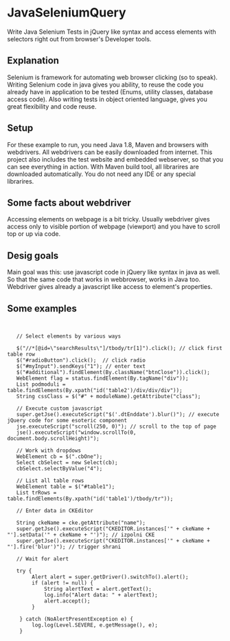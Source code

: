 # JavaSeleniumQuery
Write Java Selenium Tests in jQuery like syntax and access elements with selectors right out from browser's Developer tools.

## Explanation

Selenium is framework for automating web browser clicking (so to speak). Writing Selenium code in java gives you ability, to reuse the code you already have in application to be tested (Enums, utility classes, database access code). Also writing tests in object oriented language, gives you great flexibility and code reuse.

## Setup

For these example to run, you need Java 1.8, Maven and browsers with webdrivers. All webdrivers can be easily downloaded from internet. This project also includes the test website and embedded webserver, so that you can see everything in action. With Maven build tool, all librarires are downloaded automatically. You do not need any IDE or any special librarires.

## Some facts about webdriver

Accessing elements on webpage is a bit tricky. Usually webdriver gives access only to visible portion of webpage (viewport) and you have to scroll top or up via code. 

## Desig goals

Main goal was this: use javascript code in jQuery like syntax in java as well. So that the same code that works in webbrowser, works in Java too. Webdriver gives already a javascript like access to element's properties.

## Some examples 
<pre><code>

   // Select elements by various ways

   $("//*[@id=\"searchResults\"]/tbody/tr[1]").click(); // click first table row
   $("#radioButton").click();  // click radio
   $("#myInput").sendKeys("1"); // enter text 
   $("#additional").findElement(By.className("btnClose")).click();  
   WebElement flag = status.findElement(By.tagName("div"));
   List<WebElement> podmoduli = table.findElements(By.xpath("id('table2')/div/div/div"));
   String cssClass = $("#" + moduleName).getAttribute("class");
   
   // Execute custom javascript
   super.getJse().executeScript("$('.dtEnddate').blur()"); // execute jQuery code for some esoteric component
   jse.executeScript("scroll(250, 0)"); // scroll to the top of page
   jse().executeScript("window.scrollTo(0, document.body.scrollHeight)"); 
   
   // Work with dropdows 
   WebElement cb = $(".cbOne");
   Select cbSelect = new Select(cb);
   cbSelect.selectByValue("4");
   
   // List all table rows
   WebElement table = $("#table1");
   List<WebElement> trRows = table.findElements(By.xpath("id('table1')/tbody/tr"));
    
   // Enter data in CKEditor
   
   String ckeName = cke.getAttribute("name");
   super.getJse().executeScript("CKEDITOR.instances['" + ckeName + "'].setData('" + ckeName + "')"); // izpolni CKE
   super.getJse().executeScript("CKEDITOR.instances['" + ckeName + "'].fire('blur')"); // trigger shrani
   
   // Wait for alert
   
   try {
        Alert alert = super.getDriver().switchTo().alert();
        if (alert != null) {
            String alertText = alert.getText();
            log.info("Alert data: " + alertText);
            alert.accept();    
        }

    } catch (NoAlertPresentException e) {
        log.log(Level.SEVERE, e.getMessage(), e);
    }

   
</code></pre>

   
